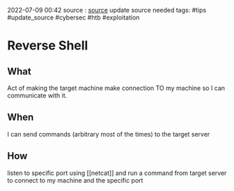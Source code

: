 2022-07-09 00:42
source : [source]() update source needed
tags: #tips #update_source #cybersec #htb #exploitation 

# Reverse Shell


## What
Act of making the target machine make connection TO my machine so I can communicate with it.

## When
I can send commands (arbitrary most of the times) to the target server

## How
listen to specific port using [[netcat]] and run a command from target server to connect to my machine and the specific port
